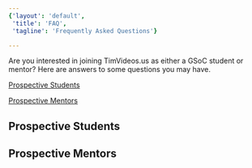 ```yaml
---
{'layout': 'default', 
 'title': 'FAQ',
 'tagline': 'Frequently Asked Questions'}

---
```

Are you interested in joining TimVideos.us as either a GSoC student or mentor?  Here are answers to some questions you may have. 

[Prospective Students](#prospective-students)

[Prospective Mentors](#prospective-mentors)

## Prospective Students 




## Prospective Mentors 




